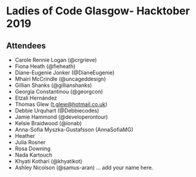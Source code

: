 # Ladies of Code Glasgow- Hacktober 2019 

## Attendees

* Carole Rennie Logan (@crgrieve)
* Fiona Heath (@fieheath)
* Diane-Eugenie Jonker (@DianeEugenie)
* Mhairi McCrindle (@uncageddesign)
* Gillian Shanks (@gillianshanks)
* Georgia Constantinou (@georgcon)
* Etzali Hernández
* Thomas Glew (t.glew@hotmail.co.uk)
* Debbie Urquhart (@Debbiecodes)
* Jamie Hammond (@developerontour)
* Kelsie Braidwood (@ionab)
* Anna-Sofia Myszka-Gustafsson (AnnaSofiaMG)
* Heather
* Julia Rosner
* Rosa Downing
* Nada Kartouch
* Khyati Kothari (@khyatikot)
* Ashley Nicolson (@samus-aran)
... add your name here.
